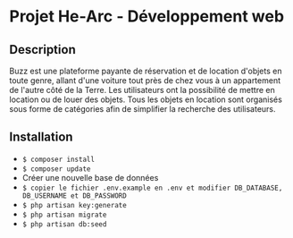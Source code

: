 # Projet He-Arc - Développement web  
## Description  
Buzz est une plateforme payante de réservation et de location d'objets en toute genre, allant d'une voiture tout près de chez vous à un appartement de l'autre côté de la Terre. Les utilisateurs ont la possibilité de mettre en location ou de louer des objets. Tous les objets en location sont organisés sous forme de catégories afin de simplifier la recherche des utilisateurs.

## Installation   
- `$ composer install`  
- `$ composer update`  
- Créer une nouvelle base de données    
- `$ copier le fichier .env.example en .env et modifier DB_DATABASE, DB_USERNAME et DB_PASSWORD`   
- `$ php artisan key:generate`   
- `$ php artisan migrate`  
- `$ php artisan db:seed`
